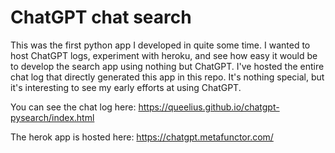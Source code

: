 # ChatGPT chat search

This was the first python app I developed in quite some time. I wanted to host ChatGPT logs, experiment with heroku, and see how easy it would be to develop the search app using nothing but ChatGPT. I've hosted the entire chat log that directly generated this app in this repo. It's nothing special, but it's interesting to see my early efforts at using ChatGPT.

You can see the chat log here: https://queelius.github.io/chatgpt-pysearch/index.html

The herok app is hosted here: https://chatgpt.metafunctor.com/
